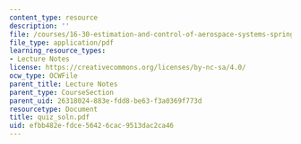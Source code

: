 ```yaml
---
content_type: resource
description: ''
file: /courses/16-30-estimation-and-control-of-aerospace-systems-spring-2004/efbb482efdce56426cac9513dac2ca46_quiz_soln.pdf
file_type: application/pdf
learning_resource_types:
- Lecture Notes
license: https://creativecommons.org/licenses/by-nc-sa/4.0/
ocw_type: OCWFile
parent_title: Lecture Notes
parent_type: CourseSection
parent_uid: 26318024-883e-fdd8-be63-f3a0369f773d
resourcetype: Document
title: quiz_soln.pdf
uid: efbb482e-fdce-5642-6cac-9513dac2ca46
---
```

